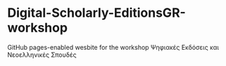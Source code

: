 # Digital-Scholarly-EditionsGR-workshop

GitHub pages-enabled wesbite for the workshop Ψηφιακές Εκδόσεις και Νεοελληνικές Σπουδές 
